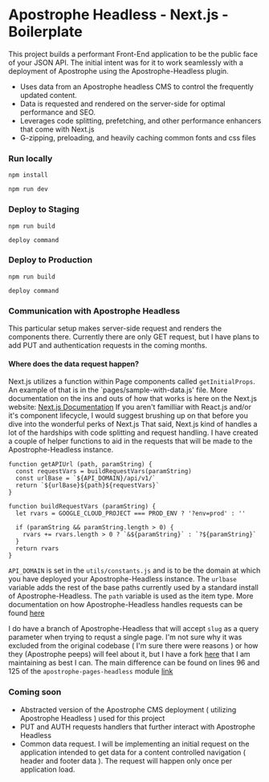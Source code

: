 # Apostrophe Headless -  Next.js - Boilerplate
This project builds a performant Front-End application to be the public face of your JSON API. The initial intent was for it to work seamlessly with a deployment of Apostrophe using the Apostrophe-Headless plugin.
- Uses data from an Apostrophe headless CMS to control the frequently updated content.
- Data is requested and rendered on the server-side for optimal performance and SEO.
- Leverages code splitting, prefetching, and other performance enhancers that come with Next.js
- G-zipping, preloading, and heavily caching common fonts and css files

### Run locally
```
npm install
```

```
npm run dev
```

### Deploy to Staging
```
npm run build
```

```
deploy command
```

### Deploy to Production
```
npm run build
```

```
deploy command
```


### Communication with Apostrophe Headless
This particular setup makes server-side request and renders the components there. Currently there are only GET request, but I have plans to add PUT and authentication requests in the coming months.

#### Where does the data request happen?
Next.js utilizes a function within Page components called `getInitialProps`. An example of that is in the `pages/sample-with-data.js' file. More documentation on the ins and outs of how that works is here on the Next.js website: [Next.js Documentation](https://nextjs.org/docs/#fetching-data-and-component-lifecycle) 
If you aren't familliar with React.js and/or it's component lifecycle, I would suggest brushing up on that before you dive into the wonderful perks of Next.js
That said, Next.js kind of handles a lot of the hardships with code splitting and request handling. 
I have created a couple of helper functions to aid in the requests that will be made to the Apostrophe-Headless instance.

```
function getAPIUrl (path, paramString) {
  const requestVars = buildRequestVars(paramString)
  const urlBase = `${API_DOMAIN}/api/v1/`
  return `${urlBase}${path}${requestVars}`
}

function buildRequestVars (paramString) {
  let rvars = GOOGLE_CLOUD_PROJECT === PROD_ENV ? '?env=prod' : ''

  if (paramString && paramString.length > 0) {
    rvars += rvars.length > 0 ? `&${paramString}` : `?${paramString}`
  }
  return rvars
}
```

`API_DOMAIN` is set in the `utils/constants.js` and is to be the domain at which you have deployed your Apostrophe-Headless instance. The `urlbase` variable adds the rest of the base paths currently used by a standard install of Apostrophe-Headless. The `path` variable is used as the item type. More documentation on how 
Apostrophe-Headless handles requests can be found [here](https://github.com/apostrophecms/apostrophe-headless)

I do have a branch of Apostrophe-Headless that will accept `slug` as a query parameter when trying to requst a single page. I'm not sure why it was excluded from the original codebase ( I'm sure there were reasons ) or how they (Apostrophe peeps) will feel about it, but I have a fork [here](https://github.com/blaineo/apostrophe-headless) that I am maintaining as best I can. The main difference can be found on lines 96 and 125 of the `apostrophe-pages-headless` module [link](https://github.com/blaineo/apostrophe-headless/blob/master/lib/modules/apostrophe-pages-headless/index.js#L96)


### Coming soon
- Abstracted version of the Apostrophe CMS deployment ( utilizing Apostrophe Headless ) used for this project
- PUT and AUTH requests handlers that further interact with Apostrophe Headless
- Common data request. I will be implementing an initial request on the application intended to get data for a content controlled navigation ( header and footer data ). The request will happen only once per application load.